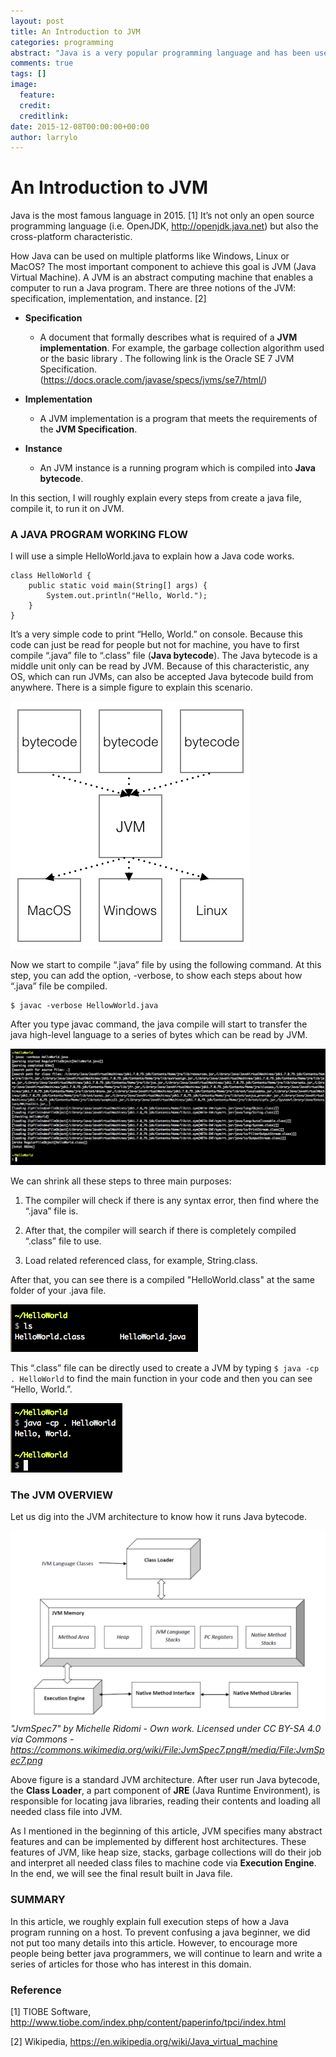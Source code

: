 ```yaml
---
layout: post
title: An Introduction to JVM
categories: programming
abstract: "Java is a very popular programming language and has been used widely in varied domains. Every Java programmers always meets OOM problem when developing applications. In order to solve it, it's better to notice the JVM workflow to clarify problem."
comments: true
tags: []
image:
  feature:
  credit: 
  creditlink: 
date: 2015-12-08T00:00:00+00:00
author: larrylo
---
```


# An Introduction to JVM

Java is the most famous language in 2015. [1] It’s not only an open source programming language (i.e. OpenJDK, http://openjdk.java.net) but also the cross-platform  characteristic.

How Java can be used on multiple platforms like Windows, Linux or MacOS? The most important component to achieve this goal is JVM (Java Virtual Machine). A JVM is an abstract computing machine that enables a computer to run a Java program. There are three notions of the JVM: specification, implementation, and instance. [2] 

* **Specification**
    * A document that formally describes what is required of a **JVM implementation**. For example, the garbage collection algorithm used or the basic library . The following link is the Oracle SE 7 JVM Specification. (https://docs.oracle.com/javase/specs/jvms/se7/html/)

* **Implementation**
    * A JVM implementation is a program that meets the requirements of the **JVM Specification**.

* **Instance**
    * An JVM instance is a running program which is compiled into **Java bytecode**.

In this section, I will roughly explain every steps from create a java file, compile it, to run it on JVM.

### A JAVA PROGRAM WORKING FLOW

I will use a simple HelloWorld.java to explain how a Java code works.

```
class HelloWorld {
    public static void main(String[] args) {
        System.out.println("Hello, World.");
    }
}
```

It’s a very simple code to print “Hello, World.” on console. Because this code can just be read for people but not for machine, you have to first compile “.java” file to “.class”  file (**Java bytecode**). The Java bytecode is a middle unit only can be read by JVM. Because of this characteristic, any OS,  which can run JVMs, can also be accepted Java bytecode build from anywhere. There is a simple figure to explain this scenario.

![A Simple Scenario](/img/blog/larry/20151208/1.png)

Now we start to compile “.java” file by using the following command. At this step, you can add the option, -verbose, to show each steps about how  “.java” file be compiled. 

```
$ javac -verbose HellowWorld.java
```

After you type javac command, the java compile will start to transfer the java high-level language to a series of bytes which can be read by JVM. 

![java to class](/img/blog/larry/20151208/2.png)

We can shrink all these steps to three main purposes:

1. The compiler will check if there is any syntax error, then find where the “.java” file is.

2. After that, the compiler will search if there is completely compiled  “.class” file to use.
 
3. Load related referenced class, for example, String.class.

After that, you can see there is a compiled "HelloWorld.class" at the same folder of your .java file.

![interprete](/img/blog/larry/20151208/3.png)

This “.class” file can be directly used to create a JVM by typing `$ java -cp . HelloWorld` to find the main function in your code and then you can see “Hello, World.”.

![Hello World](/img/blog/larry/20151208/4.png)

### The JVM OVERVIEW
Let us dig into the JVM architecture to know how it runs Java bytecode.

![JVM](/img/blog/larry/20151208/5.png)
*"JvmSpec7" by Michelle Ridomi - Own work. Licensed under CC BY-SA 4.0 via Commons - https://commons.wikimedia.org/wiki/File:JvmSpec7.png#/media/File:JvmSpec7.png*


Above figure is a standard JVM architecture. After user run Java bytecode, the **Class Loader**, a part component of **JRE** (Java Runtime Environment), is responsible for locating java libraries, reading their contents and loading all needed class file into JVM.

As I mentioned in the beginning of this article, JVM specifies many abstract features and can be implemented by different host architectures. These features of  JVM, like heap size, stacks, garbage collections will do their job and interpret all needed class files to machine code via **Execution Engine**. In the end, we will see the final result built in Java file.

### SUMMARY

In this article, we roughly explain full execution steps of how a Java program running on a host. To prevent confusing a java beginner, we did not put too many details into this article. However, to encourage more people being better java programmers, we will continue to learn and write a series of articles for those who has interest in this domain.

### Reference

[1] TIOBE Software, http://www.tiobe.com/index.php/content/paperinfo/tpci/index.html

[2] Wikipedia, https://en.wikipedia.org/wiki/Java_virtual_machine

